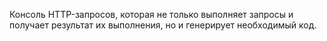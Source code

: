 Консоль HTTP-запросов, которая не только выполняет запросы и получает результат их выполнения, но и генерирует необходимый код.